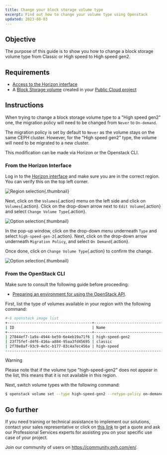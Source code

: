 ```yaml
---
title: Change your block storage volume type
excerpt: Find out how to change your volume type using Openstack
updated: 2023-08-03
---
```


## Objective

The purpose of this guide is to show you how to change a block storage volume type from Classic or High speed to High speed gen2.

## Requirements

- [Access to the Horizon interface](introducing_horizon1.)
- A [Block Storage volume](create_and_configure_an_additional_disk_on_an_instance1.) created in your [Public Cloud project](https://www.ovhcloud.com/en-ca/public-cloud/)

## Instructions

When trying to change a block storage volume type to a "High speed gen2" one, the migration policy will need to be changed from `Never` to `On-demand`.

The migration policy is set by default to `Never` as the volume stays on the same CEPH cluster. However, for the "High speed gen2" type, the volume will need to be migrated to a new cluster.

This modification can be made via Horizon or the Openstack CLI.

### From the Horizon Interface

Log in to the [Horizon interface](https://horizon.cloud.ovh.net/auth/login/) and make sure you are in the correct region. You can verify this on the top left corner. 

![Region selection](switch_volume_type_images_region2021.png){.thumbnail}

Next, click on the `Volumes`{.action} menu on the left side and click on `Volumes`{.action}.
Click on the drop-down arrow next to `Edit Volume`{.action} and select `Change Volume Type`{.action}.

![Option selection](selectoption.png){.thumbnail}

In the pop-up window, click on the drop-down menu underneath `Type` and select `high-speed-gen-2`{.action}. Next, click on the drop-down arrow underneath `Migration Policy`, and select `On Demand`{.action}.

Once done, click on `Change Volume Type`{.action} to confirm the change.

![Option selection](changevolume.png){.thumbnail}

### From the OpenStack CLI

Make sure to consult the following guide before proceeding:

- [Preparing an environment for using the OpenStack API](prepare_the_environment_for_using_the_openstack_api1.).

First, list the type of volumes available in your region with the following command:

```bash
#~$ openstack image list
+--------------------------------------+-----------------------------------------------+----------+
| ID                                   | Name                                          | Is Public |
+--------------------------------------+-----------------------------------------------+----------+
| 27844ef7-1a9a-4944-be59-6e4eb19a71f6 | high-speed-gen2                                    | True |
| 23f75fef-d4f6-416a-a884-95aa3fd45695 | classic                                            | True |
| 2f78e8af-93c9-4e5c-b177-83c4a7ec456a | high-speed                                         | True |
----------------------------------------------------------------------------------------------------
```

> [!warning]
> Please note that if the volume type "high-speed-gen2" does not appear in the list, this means that it is not available in this region.
>

Next, switch volume types with the following command:

```bash
$ openstack volume set --type high-speed-gen2 --retype-policy on-demand VOLUME_NAME_OR_ID
```

## Go further

If you need training or technical assistance to implement our solutions, contact your sales representative or click on [this link](https://www.ovhcloud.com/en-ca/professional-services/) to get a quote and ask our Professional Services experts for assisting you on your specific use case of your project.

Join our community of users on <https://community.ovh.com/en/>.